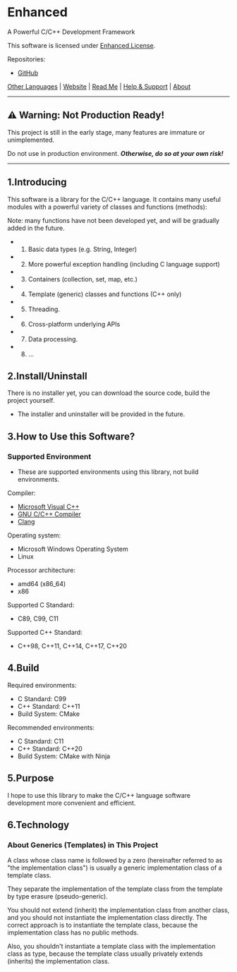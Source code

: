 # Enhanced

A Powerful C/C++ Development Framework

This software is licensed under [Enhanced License](LICENSE).

Repositories:

- [GitHub](http://github.com/any-possible/Enhanced)

[Other Languages](docs/README.Languages.md) | [Website](http://any-possible.github.io/enhanced-website) | [Read Me](README.md) | [Help & Support](docs/en-US/Help-Support.md) | [About](docs/en-US/About.md)

---

## ⚠ **Warning: Not Production Ready!**

This project is still in the early stage, many features are immature or unimplemented.

Do not use in production environment. ***Otherwise, do so at your own risk!***

---

## 1.Introducing

This software is a library for the C/C++ language.
It contains many useful modules with a powerful variety of classes and functions (methods):

Note: many functions have not been developed yet, and will be gradually added in the future.

- 1. Basic data types (e.g. String, Integer)
- 2. More powerful exception handling (including C language support)
- 3. Containers (collection, set, map, etc.)
- 4. Template (generic) classes and functions (C++ only)
- 5. Threading.
- 6. Cross-platform underlying APIs
- 7. Data processing.
- 8. ...

## 2.Install/Uninstall

There is no installer yet, you can download the source code, build the project yourself.

- The installer and uninstaller will be provided in the future.

## 3.How to Use this Software?

### Supported Environment

- These are supported environments using this library, not build environments.

Compiler:

- [Microsoft Visual C++](http://visualstudio.microsoft.com/vs/features/cplusplus/)
- [GNU C/C++ Compiler](http://gcc.gnu.org/)
- [Clang](http://clang.llvm.org/)

Operating system:

- Microsoft Windows Operating System
- Linux

Processor architecture:

- amd64 (x86_64)
- x86

Supported C Standard:

- C89, C99, C11

Supported C++ Standard:

- C++98, C++11, C++14, C++17, C++20

## 4.Build

Required environments:

- C Standard: C99
- C++ Standard: C++11
- Build System: CMake

Recommended environments:

- C Standard: C11
- C++ Standard: C++20
- Build System: CMake with Ninja

## 5.Purpose

I hope to use this library to make the C/C++ language software development more convenient and efficient.

## 6.Technology

### About Generics (Templates) in This Project

A class whose class name is followed by a zero (hereinafter referred to as "the implementation class") is usually a generic implementation class of a template class.

They separate the implementation of the template class from the template by type erasure (pseudo-generic).

You should not extend (inherit) the implementation class from another class, and you should not instantiate the implementation class directly.
The correct approach is to instantiate the template class, because the implementation class has no public methods.

Also, you shouldn't instantiate a template class with the implementation class as type, because the template class usually privately extends (inherits) the implementation class.
